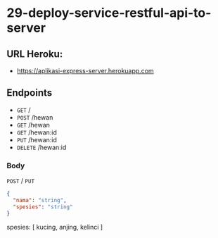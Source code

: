 # 29-deploy-service-restful-api-to-server

## URL Heroku:

- https://aplikasi-express-server.herokuapp.com

## Endpoints

- `GET` /
- `POST` /hewan
- `GET` /hewan
- `GET` /hewan:id
- `PUT` /hewan:id
- `DELETE` /hewan:id

### Body

`POST` / `PUT`

```json
{
  "nama": "string",
  "spesies": "string"
}
```

spesies: [ kucing, anjing, kelinci ]

